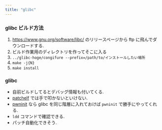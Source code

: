 ```yaml
---
title: "glibc"
---
```


### glibc ビルド方法

1. https://www.gnu.org/software/libc/ のリリースページから ftp に飛んでダウンロードする.
2. ビルド作業用のディレクトリを作ってそこに入る
3. `../glibc-hoge/congifure --prefix=/path/to/インストールしたい場所`
4. `make -j{N}`
5. `make install`

### glibc

- 自前ビルドしてるとデバッグ情報も付いてくる.
- [patchelf](https://github.com/NixOS/patchelf) では手で叩かないといけない.
- [pwninit](https://github.com/io12/pwninit) なら glibc を同じ階層に入れておけば `pwninit` で勝手にやってくれる.
- `ldd` コマンドで確認できる.
- パッチ自動化できそう.